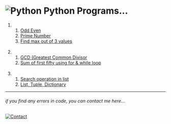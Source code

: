  # ![Python](https://skillicons.dev/icons?i=python) Python Programs...

1.  1. [Odd Even](01/1.1-odd-even.py)
    1. [Prime Number](01/1.2-prime-number.py)
    1. [Find max out of 3 values](01/1.3-find-max-3.py)
<br><br>
1.  1. [GCD (Greatest Common Divisor](02/2.1-GCD.py)
    1. [Sum of first fifty using for & while loop](02/2.2-sum-50.py)
<br><br>
1.  1. [Search operation in list](03/3.1-search.py)
    1. [List, Tuple, Dictionary](03/3.2-list-dictionary-tuple.py)
---

###### _if you find any errors in code, you can contact me here..._
[![Contact](https://img.shields.io/badge/Instagram-2d2f2e?style=for-the-badge&logo=instagram)](https://instagram.com/jay__s__p)